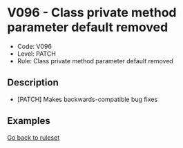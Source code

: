 # V096 - Class private method parameter default removed

* Code: V096
* Level: PATCH
* Rule: Class private method parameter default removed

## Description

* [PATCH] Makes backwards-compatible bug fixes

## Examples

[Go back to ruleset](../README.md)